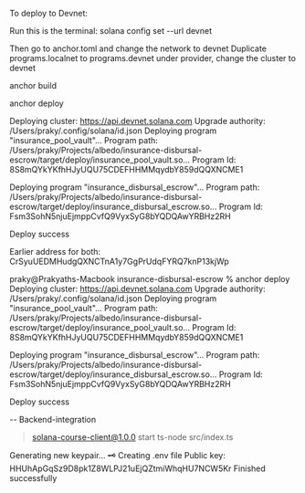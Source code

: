 To deploy to Devnet:

Run this is the terminal:
solana config set --url devnet

Then go to anchor.toml and change the network to devnet
Duplicate programs.localnet to programs.devnet
under provider, change the cluster to devnet

anchor build

anchor deploy

Deploying cluster: https://api.devnet.solana.com
Upgrade authority: /Users/praky/.config/solana/id.json
Deploying program "insurance_pool_vault"...
Program path: /Users/praky/Projects/albedo/insurance-disbursal-escrow/target/deploy/insurance_pool_vault.so...
Program Id: 8S8mQYkYKfhHJyUQU75CDEFHHMMqydbY859dQQXNCME1

Deploying program "insurance_disbursal_escrow"...
Program path: /Users/praky/Projects/albedo/insurance-disbursal-escrow/target/deploy/insurance_disbursal_escrow.so...
Program Id: Fsm3SohN5njuEjmppCvfQ9VyxSyG8bYQDQAwYRBHz2RH

Deploy success

Earlier address for both: CrSyuUEDMHudgQXNCTnA1y7GgPrUdqFYRQ7knP13kjWp


praky@Prakyaths-Macbook insurance-disbursal-escrow % anchor deploy
Deploying cluster: https://api.devnet.solana.com
Upgrade authority: /Users/praky/.config/solana/id.json
Deploying program "insurance_pool_vault"...
Program path: /Users/praky/Projects/albedo/insurance-disbursal-escrow/target/deploy/insurance_pool_vault.so...
Program Id: 8S8mQYkYKfhHJyUQU75CDEFHHMMqydbY859dQQXNCME1

Deploying program "insurance_disbursal_escrow"...
Program path: /Users/praky/Projects/albedo/insurance-disbursal-escrow/target/deploy/insurance_disbursal_escrow.so...
Program Id: Fsm3SohN5njuEjmppCvfQ9VyxSyG8bYQDQAwYRBHz2RH

Deploy success


-- Backend-integration
> solana-course-client@1.0.0 start
> ts-node src/index.ts

Generating new keypair... 🗝️
Creating .env file
Public key: HHUhApGqSz9D8pk1Z8WLPJ21uEjQZtmiWhqHU7NCW5Kr
Finished successfully
